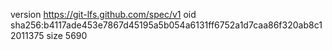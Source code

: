 version https://git-lfs.github.com/spec/v1
oid sha256:b4117ade453e7867d45195a5b054a6131ff6752a1d7caa86f320ab8c12011375
size 5690
